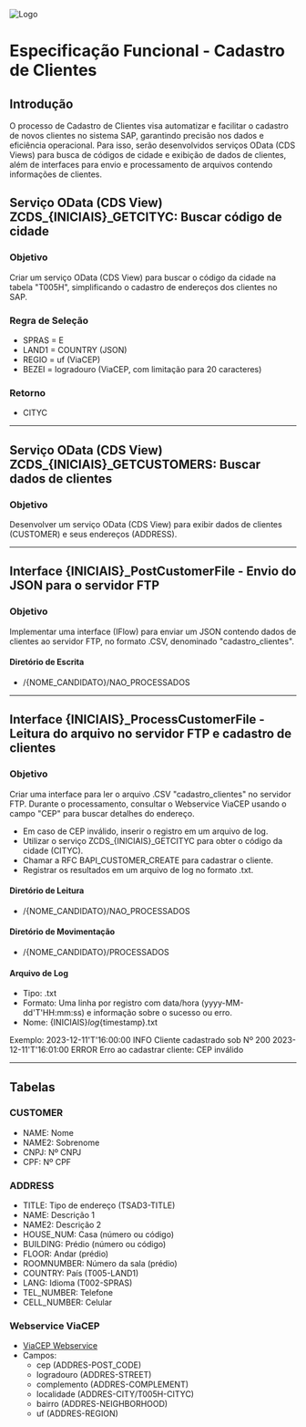 ![Logo](https://github.com/SMELGES-Infinit/Treinamento---Infinitfy-2023/assets/122098536/d1a07217-0131-4687-891b-e5e0327d798c)
# Especificação Funcional - Cadastro de Clientes

## Introdução

O processo de Cadastro de Clientes visa automatizar e facilitar o cadastro de novos clientes no sistema SAP, garantindo precisão nos dados e eficiência operacional. Para isso, serão desenvolvidos serviços OData (CDS Views) para busca de códigos de cidade e exibição de dados de clientes, além de interfaces para envio e processamento de arquivos contendo informações de clientes.

## Serviço OData (CDS View) ZCDS_{INICIAIS}_GETCITYC: Buscar código de cidade

### Objetivo
Criar um serviço OData (CDS View) para buscar o código da cidade na tabela "T005H", simplificando o cadastro de endereços dos clientes no SAP.

### Regra de Seleção
- SPRAS = E
- LAND1 = COUNTRY (JSON)
- REGIO = uf (ViaCEP)
- BEZEI = logradouro (ViaCEP, com limitação para 20 caracteres)

### Retorno
- CITYC

---

## Serviço OData (CDS View) ZCDS_{INICIAIS}_GETCUSTOMERS: Buscar dados de clientes

### Objetivo
Desenvolver um serviço OData (CDS View) para exibir dados de clientes (CUSTOMER) e seus endereços (ADDRESS).

---

## Interface {INICIAIS}_PostCustomerFile - Envio do JSON para o servidor FTP

### Objetivo
Implementar uma interface (IFlow) para enviar um JSON contendo dados de clientes ao servidor FTP, no formato .CSV, denominado "cadastro_clientes".

#### Diretório de Escrita
- /{NOME_CANDIDATO}/NAO_PROCESSADOS

---

## Interface {INICIAIS}_ProcessCustomerFile - Leitura do arquivo no servidor FTP e cadastro de clientes

### Objetivo
Criar uma interface para ler o arquivo .CSV "cadastro_clientes" no servidor FTP. Durante o processamento, consultar o Webservice ViaCEP usando o campo "CEP" para buscar detalhes do endereço.
- Em caso de CEP inválido, inserir o registro em um arquivo de log.
- Utilizar o serviço ZCDS_{INICIAIS}_GETCITYC para obter o código da cidade (CITYC).
- Chamar a RFC BAPI_CUSTOMER_CREATE para cadastrar o cliente.
- Registrar os resultados em um arquivo de log no formato .txt.

#### Diretório de Leitura
- /{NOME_CANDIDATO}/NAO_PROCESSADOS

#### Diretório de Movimentação
- /{NOME_CANDIDATO}/PROCESSADOS

#### Arquivo de Log
- Tipo: .txt
- Formato: Uma linha por registro com data/hora (yyyy-MM-dd'T'HH:mm:ss) e informação sobre o sucesso ou erro.
- Nome: {INICIAIS}_log_{timestamp}.txt

Exemplo:
2023-12-11'T'16:00:00 INFO Cliente cadastrado sob Nº 200
2023-12-11'T'16:01:00 ERROR Erro ao cadastrar cliente: CEP inválido

---

## Tabelas

### CUSTOMER
- NAME: Nome
- NAME2: Sobrenome
- CNPJ: Nº CNPJ
- CPF: Nº CPF

### ADDRESS
- TITLE: Tipo de endereço (TSAD3-TITLE)
- NAME: Descrição 1
- NAME2: Descrição 2
- HOUSE_NUM: Casa (número ou código)
- BUILDING: Prédio (número ou código)
- FLOOR: Andar (prédio)
- ROOMNUMBER: Número da sala (prédio)
- COUNTRY: País (T005-LAND1)
- LANG: Idioma (T002-SPRAS)
- TEL_NUMBER: Telefone
- CELL_NUMBER: Celular

### Webservice ViaCEP
- [ViaCEP Webservice](https://viacep.com.br/)
- Campos:
  - cep (ADDRES-POST_CODE)
  - logradouro (ADDRES-STREET)
  - complemento (ADDRES-COMPLEMENT)
  - localidade (ADDRES-CITY/T005H-CITYC)
  - bairro (ADDRES-NEIGHBORHOOD)
  - uf (ADDRES-REGION)
